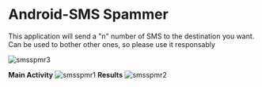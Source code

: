 # Android-SMS Spammer
 This application will send a "n" number of SMS to the destination you want. Can be used to bother other ones, so please use it responsably
 
![smsspmr3](https://user-images.githubusercontent.com/43243319/86520186-3c10bd80-be07-11ea-9417-a6682830d582.jpg)

**Main Activity**
![smsspmr1](https://user-images.githubusercontent.com/43243319/86520181-361adc80-be07-11ea-9ac6-ef90ae5745ef.jpg)
**Results**
![smsspmr2](https://user-images.githubusercontent.com/43243319/86520184-3a46fa00-be07-11ea-88c6-43b09a89eb77.jpg)
